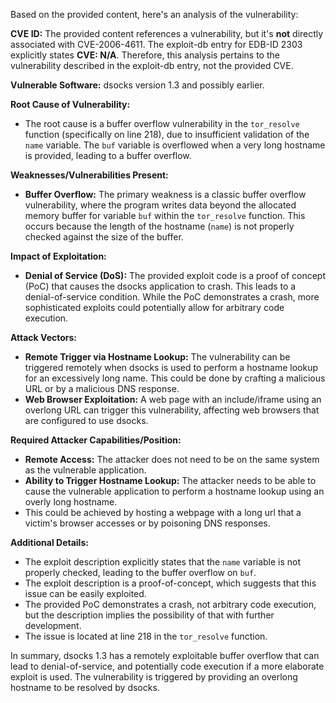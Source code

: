 Based on the provided content, here's an analysis of the vulnerability:

**CVE ID:** The provided content references a vulnerability, but it's **not** directly associated with CVE-2006-4611. The exploit-db entry for EDB-ID 2303 explicitly states **CVE: N/A**. Therefore, this analysis pertains to the vulnerability described in the exploit-db entry, not the provided CVE.

**Vulnerable Software:** dsocks version 1.3 and possibly earlier.

**Root Cause of Vulnerability:**
   - The root cause is a buffer overflow vulnerability in the `tor_resolve` function (specifically on line 218), due to insufficient validation of the `name` variable. The `buf` variable is overflowed when a very long hostname is provided, leading to a buffer overflow.

**Weaknesses/Vulnerabilities Present:**
   - **Buffer Overflow:** The primary weakness is a classic buffer overflow vulnerability, where the program writes data beyond the allocated memory buffer for variable `buf` within the `tor_resolve` function. This occurs because the length of the hostname (`name`) is not properly checked against the size of the buffer.

**Impact of Exploitation:**
   - **Denial of Service (DoS):** The provided exploit code is a proof of concept (PoC) that causes the dsocks application to crash. This leads to a denial-of-service condition. While the PoC demonstrates a crash, more sophisticated exploits could potentially allow for arbitrary code execution.

**Attack Vectors:**
   - **Remote Trigger via Hostname Lookup:** The vulnerability can be triggered remotely when dsocks is used to perform a hostname lookup for an excessively long name. This could be done by crafting a malicious URL or by a malicious DNS response.
   - **Web Browser Exploitation:** A web page with an include/iframe using an overlong URL can trigger this vulnerability, affecting web browsers that are configured to use dsocks.

**Required Attacker Capabilities/Position:**
   - **Remote Access:** The attacker does not need to be on the same system as the vulnerable application.
   - **Ability to Trigger Hostname Lookup:** The attacker needs to be able to cause the vulnerable application to perform a hostname lookup using an overly long hostname.
   - This could be achieved by hosting a webpage with a long url that a victim's browser accesses or by poisoning DNS responses.

**Additional Details:**
- The exploit description explicitly states that the `name` variable is not properly checked, leading to the buffer overflow on `buf`.
- The exploit description is a proof-of-concept, which suggests that this issue can be easily exploited.
- The provided PoC demonstrates a crash, not arbitrary code execution, but the description implies the possibility of that with further development.
- The issue is located at line 218 in the `tor_resolve` function.

In summary, dsocks 1.3 has a remotely exploitable buffer overflow that can lead to denial-of-service, and potentially code execution if a more elaborate exploit is used. The vulnerability is triggered by providing an overlong hostname to be resolved by dsocks.